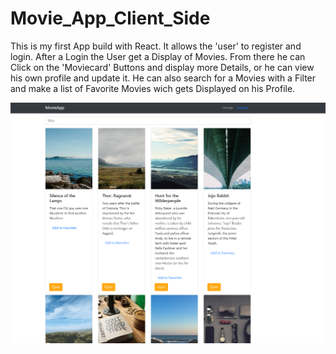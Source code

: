 # Movie_App_Client_Side
This is my first App build with React. It allows the 'user' to register and login. After a Login the User get a Display of Movies. 
From there he can Click on the 'Moviecard' Buttons and display more Details, or he can view his own profile and update it. 
He can also search for a Movies with a Filter and make a list of Favorite Movies wich gets Displayed on his Profile. 
 
![movieApp](images/movieApp.png)
